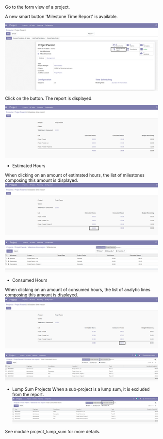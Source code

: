 Go to the form view of a project.

A new smart button 'Milestone Time Report' is available.

![milestone time report](../static/description/milestone_time_report.png)

Click on the button. The report is displayed.

![report](../static/description/report.png)

- Estimated Hours

When clicking on an amount of estimated hours, the list of milestones composing this amount is displayed.
![milestone time click](../static/description/milestone_time_click.png)

![milestone list](../static/description/milestone_list.png)


- Consumed Hours

When clicking on an amount of consumed hours, the list of analytic lines composing this amount is displayed.
![report consumed hours](../static/description/report_consumed_hours.png)

![Analytic line list](../static/description/analytic_line_list.png)


- Lump Sum Projects
When a sub-project is a lump sum, it is excluded from the report.
![Analytic line list no lump sum](../static/description/analytic_line_list_no_lump_sum.png)

See module project_lump_sum for more details.